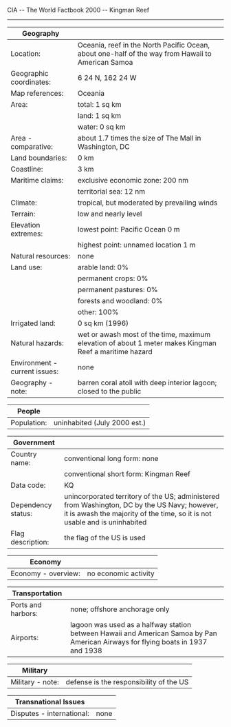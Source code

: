 CIA -- The World Factbook 2000 -- Kingman Reef

  ----------------------------------- -----------------------------------

| Geography |   |
| --- | --- |
| Location: | Oceania, reef in the North Pacific Ocean, about one-half of the way from Hawaii to American Samoa |
| Geographic coordinates: | 6 24 N, 162 24 W |
| Map references: | Oceania |
| Area: | total: 1 sq km |
|  | land: 1 sq km |
|  | water: 0 sq km |
| Area - comparative: | about 1.7 times the size of The Mall in Washington, DC |
| Land boundaries: | 0 km |
| Coastline: | 3 km |
| Maritime claims: | exclusive economic zone: 200 nm |
|  | territorial sea: 12 nm |
| Climate: | tropical, but moderated by prevailing winds |
| Terrain: | low and nearly level |
| Elevation extremes: | lowest point: Pacific Ocean 0 m |
|  | highest point: unnamed location 1 m |
| Natural resources: | none |
| Land use: | arable land: 0% |
|  | permanent crops: 0% |
|  | permanent pastures: 0% |
|  | forests and woodland: 0% |
|  | other: 100% |
| Irrigated land: | 0 sq km (1996) |
| Natural hazards: | wet or awash most of the time, maximum elevation of about 1 meter makes Kingman Reef a maritime hazard |
| Environment - current issues: | none |
| Geography - note: | barren coral atoll with deep interior lagoon; closed to the public |

| People |   |
| --- | --- |
| Population: | uninhabited (July 2000 est.) |

| Government |   |
| --- | --- |
| Country name: | conventional long form: none |
|  | conventional short form: Kingman Reef |
| Data code: | KQ |
| Dependency status: | unincorporated territory of the US; administered from Washington, DC by the US Navy; however, it is awash the majority of the time, so it is not usable and is uninhabited |
| Flag description: | the flag of the US is used |

| Economy |   |
| --- | --- |
| Economy - overview: | no economic activity |

| Transportation |   |
| --- | --- |
| Ports and harbors: | none; offshore anchorage only |
| Airports: | lagoon was used as a halfway station between Hawaii and American Samoa by Pan American Airways for flying boats in 1937 and 1938 |

| Military |   |
| --- | --- |
| Military - note: | defense is the responsibility of the US |

| Transnational Issues |   |
| --- | --- |
| Disputes - international: | none |

